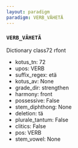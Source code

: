 ```yaml
---
layout: paradigm
paradigm: VERB_VÄHETÄ
---
```

### ` VERB_VÄHETÄ `

Dictionary class72 rfont
* kotus_tn: 72
* upos: VERB
* suffix_regex: etä
* kotus_av: None
* grade_dir: strengthen
* harmony: front
* possessive: False
* stem_diphthong: None
* deletion: tä
* plurale_tantum: False
* clitics: False
* pos: VERB
* stem_vowel: None
